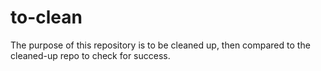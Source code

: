 # to-clean

The purpose of this repository is to be cleaned up, then compared to the 
cleaned-up repo to check for success.
